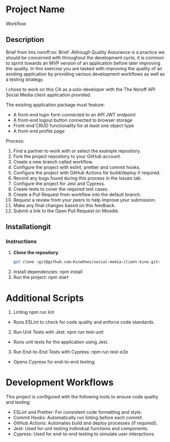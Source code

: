 # Project Name
Workflow 

## Description
Brief from lms.noroff.no: 
Brief: Although Quality Assurance is a practice we should be concerned with throughout the development cycle, it is common to sprint towards an MVP version of an application before later improving the quality. In this exercise you are tasked with improving the quality of an existing application by providing various development workflows as well as a testing strategy.

I chose to work on this CA as a solo-developer with the The Noroff API Social Media client application provided.

The existing application package must feature:

- A front-end login form connected to an API JWT endpoint
- A front-end logout button connected to browser storage
- Front-end CRUD functionality for at least one object type
- A front-end profile page

Process: 
1. Find a partner to work with or select the example repository.
2. Fork the project repository to your GitHub account.
3. Create a new branch called workflow.
4. Configure the project with eslint, prettier and commit hooks.
5. Configure the project with GitHub Actions for build/deploy if required.
6. Record any bugs found during this process in the Issues tab.
7. Configure the project for Jest and Cypress.
8. Create tests to cover the required test cases.
9. Create a Pull Request from workflow into the default branch.
10. Request a review from your peers to help improve your submission.
11. Make any final changes based on this feedback.
12. Submit a link to the Open Pull Request on Moodle.


## Installationgit

### Instructions
1. **Clone the repository**:
   ```bash
   git clone <git@github.com:KineOnes/social-media-client-kine.git>

2. Install dependencies:
    npm install
3. Run the project:
    npm start

# Additional Scripts

1. Linting
    npm run lint
- Runs ESLint to check for code quality and enforce code standards.

2. Run Unit Tests with Jest:
    npm run test-unit
- Runs unit tests for the application using Jest.

3. Run End-to-End Tests with Cypress:
    npm run test-e2e
- Opens Cypress for end-to-end testing.

# Development Workflows
This project is configured with the following tools to ensure code quality and testing:

- ESLint and Prettier: For consistent code formatting and style.
- Commit Hooks: Automatically run linting before each commit.
- GitHub Actions: Automates build and deploy processes (if required).
- Jest: Used for unit testing individual functions and components.
- Cypress: Used for end-to-end testing to simulate user interactions.